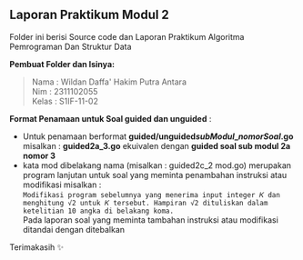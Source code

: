 ## Laporan Praktikum Modul 2
Folder ini berisi Source code dan Laporan Praktikum Algoritma Pemrograman Dan Struktur Data

**Pembuat Folder dan Isinya:**

> Nama : Wildan Daffa' Hakim Putra Antara\
> Nim : 2311102055 \
> Kelas : S1IF-11-02

**Format Penamaan untuk Soal guided dan unguided** : 

 - Untuk penamaan berformat **guided/unguided*subModul*_*nomorSoal*.go**
 misalkan : **guided2a_3.go** ekuivalen dengan **guided soal sub modul 2a nomor 3**
 - kata mod dibelakang nama (misalkan : guided2c_2 mod.go) merupakan program lanjutan untuk soal yang meminta penambahan instruksi atau modifikasi misalkan :\
 ```Modifikasi program sebelumnya yang menerima input integer 𝐾 dan menghitung √2 untuk 𝐾 tersebut. Hampiran √2 dituliskan dalam ketelitian 10 angka di belakang koma.```\
 Pada laporan soal yang meminta tambahan instruksi atau modifikasi ditandai dengan ditebalkan

Terimakasih ✨

